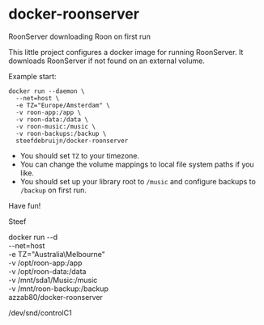 # docker-roonserver
RoonServer downloading Roon on first run

This little project configures a docker image for running RoonServer.
It downloads RoonServer if not found on an external volume.

Example start:

    docker run --daemon \
      --net=host \
      -e TZ="Europe/Amsterdam" \
      -v roon-app:/app \
      -v roon-data:/data \
      -v roon-music:/music \
      -v roon-backups:/backup \
      steefdebruijn/docker-roonserver
  
  * You should set `TZ` to your timezone.
  * You can change the volume mappings to local file system paths if you like.
  * You should set up your library root to `/music` and configure backups to `/backup` on first run.
  
  Have fun!
  
  Steef
  
  docker run --d \
  --net=host \
  -e TZ="Australia\Melbourne" \
  -v /opt/roon-app:/app \
  -v /opt/roon-data:/data \
  -v /mnt/sda1/Music:/music \
  -v /mnt/roon-backup:/backup \
  azzab80/docker-roonserver

/dev/snd/controlC1
